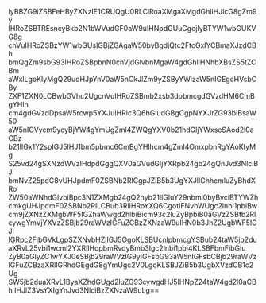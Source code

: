 IyBBZG9iZSBFeHByZXNzIE1CRUQgU0RLClRoaXMgaXMgdGhlIHJlcG8gZm9y
IHRoZSBTREsncyBkb2N1bWVudGF0aW9uIHNpdGUuCgojIyBTYW1wbGUKVG8g
cnVuIHRoZSBzYW1wbGUsIGBjZGAgaW50byBgdjQtc2FtcGxlYCBmaXJzdCBh
bmQgZm9sbG93IHRoZSBpbnN0cnVjdGlvbnMgaW4gdGhlIHNhbXBsZS5tZCBm
aWxlLgoKIyMgQ29udHJpYnV0aW5nCkJlZm9yZSByYWlzaW5nIGEgcHVsbCBy
ZXF1ZXN0LCBwbGVhc2UgcnVuIHRoZSBmb2xsb3dpbmcgdGVzdHM6CmBgYHlh
cm4gdGVzdDpsaW5rcwp5YXJuIHRlc3Q6bGludGBgCgpNYXJrZG93biBsaW50
aW5nIGVycm9ycyBjYW4gYmUgZml4ZWQgYXV0b21hdGljYWxseSAod2l0aCBz
b21lIGx1Y2spIGJ5IHJ1bm5pbmc6CmBgYHlhcm4gZml4OmxpbnRgYAoKIyMg
S25vd24gSXNzdWVzIHdpdGggQXV0aGVudGljYXRpb24gb24gQnJvd3NlciBJ
bmNvZ25pdG8vUHJpdmF0ZSBNb2RlCgpJZiB5b3UgYXJlIGhhcmluZyBhdXRo
ZW50aWNhdGlvbiBpc3N1ZXMgb24gQ2hyb21lIGluY29nbml0byBvciBTYWZh
cmkgUHJpdmF0ZSBNb2RlLCBub3RlIHRoYXQ6CgotIFNvbWUgc2lnbi1pbiBw
cm9jZXNzZXMgbWF5IGZhaWwgd2hlbiBicm93c2luZyBpbiB0aGVzZSBtb2Rl
cywgYmVjYXVzZSBjb29raWVzIGFuZCBzZXNzaW9uIHN0b3JhZ2UgbWF5IGJl
IGRpc2FibGVkLgpSZXNvbHZlIGJ5OgoKLSBUcnlpbmcgYSBub24taW5jb2du
aXRvL25vbi1wcml2YXRlIHdpbmRvdyBmb3Igc2lnbi1pbi4KLSBFbmFibGlu
ZyB0aGlyZC1wYXJ0eSBjb29raWVzIG9yIGFsbG93aW5nIGFsbCBjb29raWVz
IGFuZCBzaXRlIGRhdGEgdG8gYmUgc2V0LgoKLSBJZiB5b3UgbXVzdCB1c2Ug
SW5jb2duaXRvL1ByaXZhdGUgd2luZG93cywgdHJ5IHNpZ24taW4gd2l0aCBh
IHJlZ3VsYXIgYnJvd3NlciBzZXNzaW9uLg==
